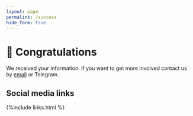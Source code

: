 ```yaml
---
layout: page
permalink: /success
hide_form: true
---
```


# 🎉 Congratulations

We received your information. If you want to get more involved contact us by <a href="mailto:join@techworkersberlin.com">email</a> or Telegram.

## Social media links
{%include links.html %} 

